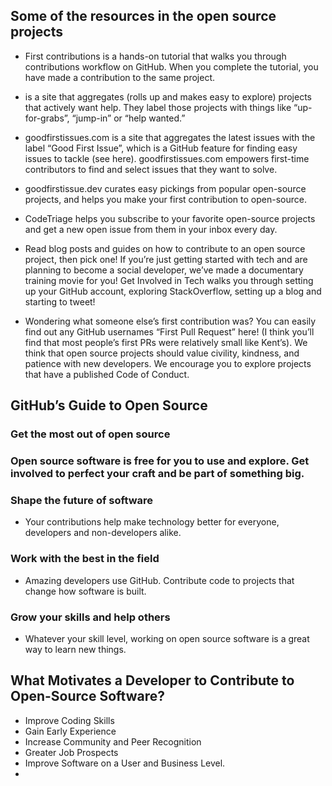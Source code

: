 ## Some of the resources in the open source projects

* First contributions is a hands-on tutorial that walks you through contributions workflow on GitHub. When you complete the tutorial, you have made a contribution to the same project.
* [](https://up-for-grabs.net) is a site that aggregates (rolls up and makes easy to explore) projects that actively want help. They label those projects with things like “up-for-grabs”, “jump-in” or “help wanted.”

* goodfirstissues.com is a site that aggregates the latest issues with the label “Good First Issue”, which is a GitHub feature for finding easy issues to tackle (see here). goodfirstissues.com empowers first-time contributors to find and select issues that they want to solve.

* goodfirstissue.dev curates easy pickings from popular open-source projects, and helps you make your first contribution to open-source.

* CodeTriage helps you subscribe to your favorite open-source projects and get a new open issue from them in your inbox every day.

* Read blog posts and guides on how to contribute to an open source project, then pick one!
If you’re just getting started with tech and are planning to become a social developer, we’ve made a documentary training movie for you! Get Involved in Tech walks you through setting up your GitHub account, exploring StackOverflow, setting up a blog and starting to tweet!

* Wondering what someone else’s first contribution was? You can easily find out any GitHub usernames “First Pull Request” here! (I think you’ll find that most people’s first PRs were relatively small like Kent’s).
We think that open source projects should value civility, kindness, and patience with new developers. We encourage you to explore projects that have a published Code of Conduct.

## GitHub’s Guide to Open Source


### Get the most out of open source
### Open source software is free for you to use and explore. Get involved to perfect your craft and be part of something big.


###  Shape the future of software
* Your contributions help make technology better for everyone, developers and non-developers alike.


###  Work with the best in the field
* Amazing developers use GitHub. Contribute code to projects that change how software is built.


### Grow your skills and help others
* Whatever your skill level, working on open source software is a great way to learn new things.


## What Motivates a Developer to Contribute to Open-Source Software?

* Improve Coding Skills
* Gain Early Experience
* Increase Community and Peer Recognition
* Greater Job Prospects
* Improve Software on a User and Business Level.
* 